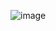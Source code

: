 ![image](https://user-images.githubusercontent.com/77222540/224728993-f6d72ce1-1d95-4d24-9f07-818049efb553.png)
